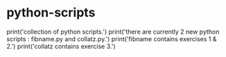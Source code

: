 # python-scripts
  print('collection of python scripts.') 
  print('there are currently 2 new python scripts : fibname.py and collatz.py.')
  print('fibname contains exercises 1 & 2.')
  print('collatz contains exercise 3.')

